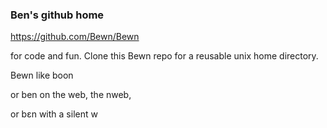 ### Ben's github home
https://github.com/Bewn/Bewn

for code and fun. Clone this Bewn repo for a reusable unix home directory.

Bewn like boon 

or ben on the web, the nweb,

or bεn with a silent w

<!--
**Bewn/Bewn** is a ✨ _special_ ✨ repository because its `README.md` (this file) appears on your GitHub profile.

Here are some ideas to get you started:

- 🔭 I’m currently working on ...
- 🌱 I’m currently learning ...
- 👯 I’m looking to collaborate on ...
- 🤔 I’m looking for help with ...
- 💬 Ask me about ...
- 📫 How to reach me: ...
- 😄 Pronouns: ...
- ⚡ Fun fact: ...
-->
